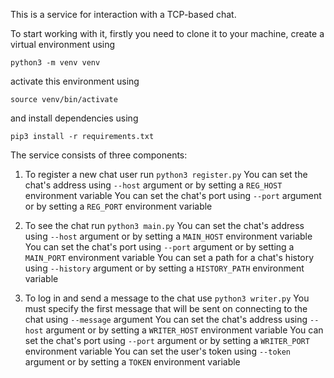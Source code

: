 This is a service for interaction with a TCP-based chat.

To start working with it, firstly you need to clone it to your machine, create a virtual environment using

`python3 -m venv venv`

activate this environment using

`source venv/bin/activate`

and install dependencies using

`pip3 install -r requirements.txt`

The service consists of three components:

1) To register a new chat user run `python3 register.py`
You can set the chat's address using `--host` argument or by setting a `REG_HOST` environment variable
You can set the chat's port using `--port` argument or by setting a `REG_PORT` environment variable

2) To see the chat run `python3 main.py`
You can set the chat's address using `--host` argument or by setting a `MAIN_HOST` environment variable
You can set the chat's port using `--port` argument or by setting a `MAIN_PORT` environment variable
You can set a path for a chat's history using `--history` argument or by setting a `HISTORY_PATH` environment variable

3) To log in and send a message to the chat use `python3 writer.py`
You must specify the first message that will be sent on connecting to the chat using `--message` argument
You can set the chat's address using `--host` argument or by setting a `WRITER_HOST` environment variable
You can set the chat's port using `--port` argument or by setting a `WRITER_PORT` environment variable
You can set the user's token using `--token` argument or by setting a `TOKEN` environment variable